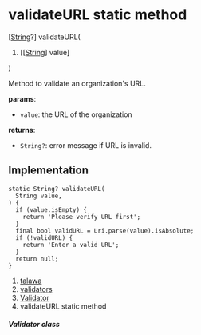 
<div>

# validateURL static method

</div>


[[String](https://api.flutter.dev/flutter/dart-core/String-class.html)?]
validateURL(

1.  [[[String](https://api.flutter.dev/flutter/dart-core/String-class.html)]
    value]

)



Method to validate an organization\'s URL.

**params**:

-   `value`: the URL of the organization

**returns**:

-   `String?`: error message if URL is invalid.



## Implementation

``` language-dart
static String? validateURL(
  String value,
) {
  if (value.isEmpty) {
    return 'Please verify URL first';
  }
  final bool validURL = Uri.parse(value).isAbsolute;
  if (!validURL) {
    return 'Enter a valid URL';
  }
  return null;
}
```







1.  [talawa](../../index.html)
2.  [validators](../../utils_validators/)
3.  [Validator](../../utils_validators/Validator-class.html)
4.  validateURL static method

##### Validator class







